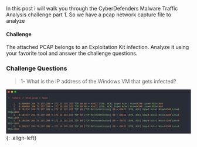 In this post i will walk you through the CyberDefenders Malware Traffic Analysis challenge part 1. 
So we have a pcap network capture file to analyze

#### Challenge
The attached PCAP belongs to an Exploitation Kit infection. Analyze it using your favorite tool and answer the challenge questions.

### Challenge Questions

> 1- What is the IP address of the Windows VM that gets infected?	

![source-01](/img/Screenshot_2021-04-28_16-56-19.png){: .align-left}
